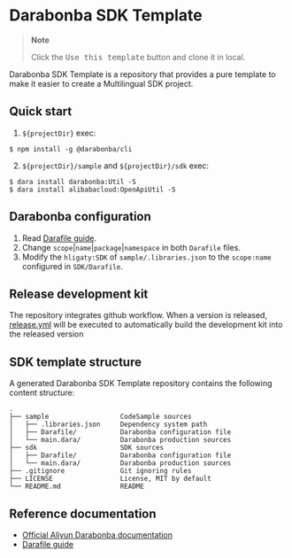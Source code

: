# Darabonba SDK Template

> **Note**
>
> Click the <kbd>Use this template</kbd> button and clone it in local.

Darabonba SDK Template is a repository that provides a pure template to make it easier to create a Multilingual SDK project.

## Quick start

1. `${projectDir}` exec:

```shell
$ npm install -g @darabonba/cli
```

2. `${projectDir}/sample` and `${projectDir}/sdk` exec:

```shell
$ dara install darabonba:Util -S
$ dara install alibabacloud:OpenApiUtil -S
```

## Darabonba configuration

1. Read [Darafile guide](https://github.com/aliyun/darabonba/blob/master/doc/darafile.md).
2. Change `scope`|`name`|`package`|`namespace` in both `Darafile` files.
3. Modify the `hligaty:SDK` of `sample/.libraries.json` to the `scope:name` configured in `SDK/Darafile`.

## Release development kit

The repository integrates github workflow. When a version is released, [release.yml](.github/workflows/release.yml) will be executed to automatically build the development kit into the released version

## SDK template structure

A generated Darabonba SDK Template repository contains the following content structure:

```
.
├── sample                  CodeSample sources
│   ├── .libraries.json     Dependency system path
│   ├── Darafile/           Darabonba configuration file
│   └── main.dara/          Darabonba production sources
├── sdk                     SDK sources
│   ├── Darafile/           Darabonba configuration file
│   └── main.dara/          Darabonba production sources
├── .gitignore              Git ignoring rules
├── LICENSE                 License, MIT by default
└── README.md               README
```

## Reference documentation

* [Official Aliyun Darabonba documentation](https://github.com/aliyun/darabonba/blob/master/README.md)
* [Darafile guide](https://github.com/aliyun/darabonba/blob/master/doc/darafile.md)
